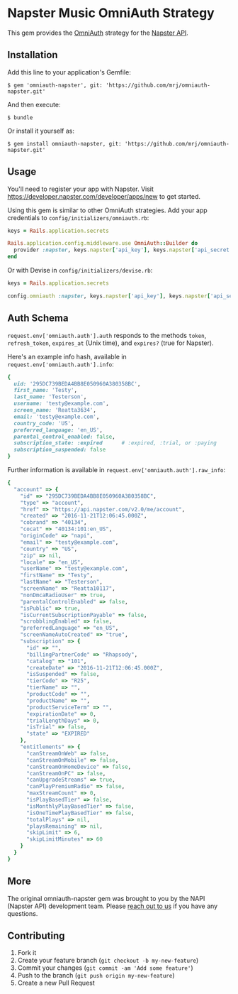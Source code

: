 <!--
[![Gem Version](https://badge.fury.io/rb/omniauth-napster.svg)](https://badge.fury.io/rb/omniauth-napster)
-->

# Napster Music OmniAuth Strategy

This gem provides the [OmniAuth](https://github.com/intridea/omniauth) strategy for the [Napster API](https://developer.napster.com).

## Installation

Add this line to your application's Gemfile:

```$ gem 'omniauth-napster', git: 'https://github.com/mrj/omniauth-napster.git'```

And then execute:

```$ bundle```

Or install it yourself as:

```$ gem install omniauth-napster, git: 'https://github.com/mrj/omniauth-napster.git'```

## Usage

You'll need to register your app with Napster.  Visit https://developer.napster.com/developer/apps/new to get started.

Using this gem is similar to other OmniAuth strategies.  Add your app credentials to `config/initializers/omniauth.rb`:

```ruby
keys = Rails.application.secrets

Rails.application.config.middleware.use OmniAuth::Builder do
  provider :napster, keys.napster['api_key'], keys.napster['api_secret']
end
```

Or with Devise in `config/initializers/devise.rb`:

```ruby
keys = Rails.application.secrets

config.omniauth :napster, keys.napster['api_key'], keys.napster['api_secret']
```

## Auth Schema

`request.env['omniauth.auth'].auth` responds to the methods `token`, `refresh_token`, `expires_at` (Unix time), and `expires?` (true for Napster).

Here's an example info hash, available in `request.env['omniauth.auth'].info`:

```ruby
{
  uid: '295DC739BEDA4BB8E050960A380358BC',
  first_name: 'Testy',
  last_name: 'Testerson',
  username: 'testy@example.com',
  screen_name: 'Reatta3634',
  email: 'testy@example.com',
  country_code: 'US',
  preferred_language: 'en_US',
  parental_control_enabled: false,
  subscription_state: :expired      # :expired, :trial, or :paying
  subscription_suspended: false
}
```

Further information is available in `request.env['omniauth.auth'].raw_info`:

```ruby
{
  "account" => {
    "id" => "295DC739BEDA4BB8E050960A380358BC",
    "type" => "account",
    "href" => "https://api.napster.com/v2.0/me/account",
    "created" => "2016-11-21T12:06:45.000Z",
    "cobrand" => "40134",
    "cocat" => "40134:101:en_US",
    "originCode" => "napi",
    "email" => "testy@example.com",
    "country" => "US",
    "zip" => nil,
    "locale" => "en_US",
    "userName" => "testy@example.com",
    "firstName" => "Testy",
    "lastName" => "Testerson",
    "screenName" => "Reatta10117",
    "nonDmcaRadioUser" => true,
    "parentalControlEnabled" => false,
    "isPublic" => true,
    "isCurrentSubscriptionPayable" => false,
    "scrobblingEnabled" => false,
    "preferredLanguage" => "en_US",
    "screenNameAutoCreated" => "true",
    "subscription" => {
      "id" => "",
      "billingPartnerCode" => "Rhapsody",
      "catalog" => "101",
      "createDate" => "2016-11-21T12:06:45.000Z",
      "isSuspended" => false,
      "tierCode" => "R25",
      "tierName" => "",
      "productCode" => "",
      "productName" => "",
      "productServiceTerm" => "",
      "expirationDate" => 0,
      "trialLengthDays" => 0,
      "isTrial" => false,
      "state" => "EXPIRED"
    },
    "entitlements" => {
      "canStreamOnWeb" => false,
      "canStreamOnMobile" => false,
      "canStreamOnHomeDevice" => false,
      "canStreamOnPC" => false,
      "canUpgradeStreams" => true,
      "canPlayPremiumRadio" => false,
      "maxStreamCount" => 0,
      "isPlayBasedTier" => false,
      "isMonthlyPlayBasedTier" => false,
      "isOneTimePlayBasedTier" => false,
      "totalPlays" => nil,
      "playsRemaining" => nil,
      "skipLimit" => 6,
      "skipLimitMinutes" => 60
    }
  }
}
```

## More

The original omniauth-napster gem was brought to you by the NAPI (Napster API) development team.  Please [reach out to us](https://groups.google.com/forum/#!forum/rhapsody-api) if you have any questions.

## Contributing

1. Fork it
2. Create your feature branch (`git checkout -b my-new-feature`)
3. Commit your changes (`git commit -am 'Add some feature'`)
4. Push to the branch (`git push origin my-new-feature`)
5. Create a new Pull Request
